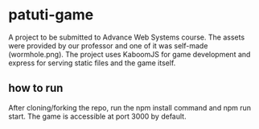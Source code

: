 # patuti-game
A project to be submitted to Advance Web Systems course. The assets were provided by our professor and one of it was self-made (wormhole.png). The project uses KaboomJS for game development and express for serving static files and the game itself.

## how to run
After cloning/forking the repo, run the npm install command and npm run start. The game is accessible at port 3000 by default.
